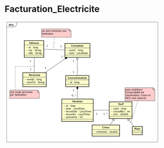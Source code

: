 # Facturation_Electricite

![alt text](https://github.com/CLacaile/Facturation_Electricite/blob/master/uml/Model2.png)
